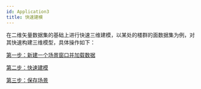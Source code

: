 ```yaml
---
id: Application3
title: 快速建模  
---  
```

在二维矢量数据集的基础上进行快速三维建模，以某处的楼群的面数据集为例，对其快速构建三维模型，具体操作如下：

  [第一步：新建一个场景窗口并加载数据](Application3Step1)

  [第二步：快速建模](Application3Step2)

  [第三步：保存场景](Application3Step3)

